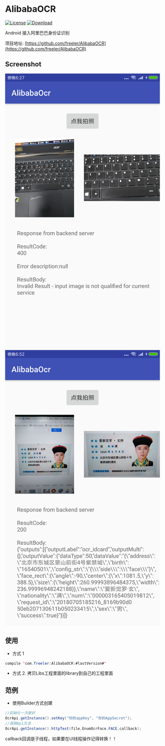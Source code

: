 # AlibabaOCR
[![License](https://img.shields.io/badge/license-Apache%202-green.svg)](https://www.apache.org/licenses/LICENSE-2.0)
 [ ![Download](https://api.bintray.com/packages/freeleragain/maven/AlibabaOCR/images/download.svg) ](https://bintray.com/freeleragain/maven/AlibabaOCR/_latestVersion)

Android 接入阿里巴巴身份证识别

项目地址: [https://github.com/freeler/AlibabaOCR](https://github.com/freeler/AlibabaOCR)

## Screenshot

![](https://github.com/freeler/AlibabaOCR/blob/develop/screenshot/Screenshot_20180705_1.png)
![](https://github.com/freeler/AlibabaOCR/blob/develop/screenshot/Screenshot_20180704_2.png)


## 使用
- 方式 1

```java
compile 'com.freeler:AlibabaOCR:#lastVersion#'
```

- 方式 2. 拷贝Libs工程里面的library到自己的工程里面

## 范例

- 使用Builder方式创建

```java
//初始化一次就好
OcrApi.getInstance().setKey("你的appKey", "你的AppSecret");
//调用Api方法
OcrApi.getInstance().httpTest(file,EnumOcrFace.FACE,callback);
```
callback回调是子线程，如果要在UI线程操作记得转换！！

